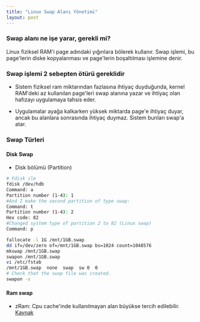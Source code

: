 ```yaml
---
title: "Linux Swap Alanı Yönetimi"
layout: post
---
```


### Swap alanı ne işe yarar, gerekli mi?

Linux fiziksel RAM'i page adındaki yığınlara bölerek kullanır. Swap işlemi, bu
page'lerin diske kopyalanması ve page'lerin boşaltılması işlemine denir.

### Swap işlemi 2 sebepten ötürü gereklidir

- Sistem fiziksel ram miktarından fazlasına ihtiyaç duyduğunda, kernel RAM'deki
  az kullanılan page'leri swap alanına yazar ve ihtiyaç olan hafızayı
  uygulamaya tahsis eder.

- Uygulamalar ayağa kalkarken yüksek miktarda page'e ihtiyaç duyar, ancak bu
  alanlara sonrasında ihtiyaç duymaz. Sistem bunları swap'a atar.

### Swap Türleri

#### Disk Swap

- Disk bölümü (Partition)

```bash
# Fdisk ile
fdisk /dev/hdb
Command: a
Partition number (1-4): 1
#And I make the second partition of type swap:
Command: t
Partition number (1-4): 2
Hex code: 82
#Changed system type of partition 2 to 82 (Linux swap)      
Command: p
```

```bash
fallocate -l 1G /mnt/1GB.swap
dd if=/dev/zero of=/mnt/1GB.swap bs=1024 count=1048576
mkswap /mnt/1GB.swap
swapon /mnt/1GB.swap
vi /etc/fstab 
/mnt/1GB.swap  none  swap  sw 0  0
# Check that the swap file was created.
swapon -s
```

#### Ram swap

- zRam: Cpu cache'inde kullanılmayan alan büyükse tercih edilebilir.
[Kaynak](https://wiki.voidlinux.eu/Zram)
